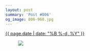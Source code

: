 ```yaml
---
layout: post
summary: 'Post #806'
og_image: 806-960.jpg
---
```


<div class="post">
 <time>
  <a href="/806">
   {{ page.date | date: "%B %-d, %Y" }}
  </a>
 </time>
 <a href="/806">
  <figure data-taken="2/27/2019">
   <img sizes="(min-width: 700px) 50vw, calc(100vw - 2rem)" src="{{ site.assets_url }}/806-480.jpg" srcset="{{ site.assets_url }}/806-240.jpg 240w, {{ site.assets_url }}/806-480.jpg 480w, {{ site.assets_url }}/806-720.jpg 720w, {{ site.assets_url }}/806-960.jpg 960w"/>
  </figure>
 </a>
</div>
